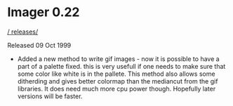 # Imager 0.22

[ / ](..) [releases/](./)

Released 09 Oct 1999

- Added a new method to write gif images - now   it is possible to have a part of a palette fixed.  this is very usefull if one needs to make sure that  some color like white is in the pallete.  This method  also allows some ditherding and gives better colormap  than the mediancut from the gif libraries.  It does  need much more cpu power though.  Hopefully later versions  will be faster.